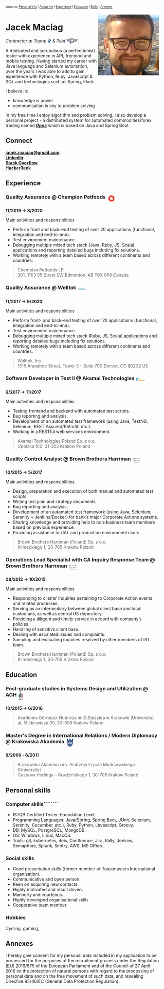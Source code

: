 <sub><sup>Jump to: [Personal info](#personal-information) | [About me](#about-me) | [Experience](#experience) | [Education](#education) | [Skills](#personal-skills) | [Annexes](#annexes)</sup></sub>
<div style="text-align: right"><img src="https://github.com/JDelorean/resume/blob/master/res/me.jpg" alt="It's me!" align="right" unselectable="on"/></div>

# Jacek Maciag
*Contractor at Toptal <img src="https://github.com/JDelorean/resume/blob/master/res/toptal_logo.jpg" alt="Toptal" height="18" align="top"/>
& 
Pilot <img src="https://github.com/JDelorean/resume/blob/master/res/pilot_logo.svg" alt="Pilot" height="18" align="top"/>*

A dedicated and scrupulous (a perfectionist) tester with experience in API, frontend and mobile testing. 
Having started my career with Java language and Selenium automation, over the years I was able to add to gain experience
with Python, Ruby, Javascript & SQL and technologies such as Spring, Flask.

I believe in:
* knowledge is power
* communication is key to problem solving

In my free time I enjoy algorithm and problem solving. I also develop a personal project - 
a distributed system for automated commodities/forex trading named
*[**Opes**](https://github.com/search?q=Jdelorean%2Fopes&type=Repositories)* 
which is based on Java and Spring Boot.

## Connect
**<a href="jacek.maciag@gmail.com">jacek.maciag@gmail.com</a>**  
**<a href="https://www.linkedin.com/in/jacek-maciag-7174622a/" target="_blank">LinkedIn</a>**  
**<a href="https://stackoverflow.com/users/5620699/jdelorean" target="_blank">Stack Overflow</a>**  
**<a href="https://www.hackerrank.com/JDelorean?hr_r=1" target="_blank">HackerRank</a>**  

## Experience

### Quality Assurance @ Champion Petfoods <img src="https://github.com/JDelorean/resume/blob/master/res/cpf_logo.jpg" alt="Champion Petfoods" height="30" align="top"/>
**11/2019 → 8/2020**  

Main activities and responsibilities  
* Perform front and back-end testing of over 20 applications (functional, integration and end-to-end).  
* Test environment maintenance.  
* Debugging multiple mixed tech stack (Java, Ruby, JS, Scala) applications and reporting detailed bugs including fix solutions.
* Working remotely with a team based across different continents and countries.

>Champion Petfoods LP  
>301, 1103 95 Street SW Edmonton, AB T6X 0P8 Canada

### Quality Assurance @ Welltok <img src="https://github.com/JDelorean/resume/blob/master/res/welltok_logo.jpg" alt="Welltok" height="30" align="top"/>
**11/2017 → 9/2020**  

Main activities and responsibilities  
* Perform front- and back-end testing of over 20 applications (functional, integration and end-to-end).  
* Test environment maintenance.  
* Debugging multiple mixed tech stack (Ruby, JS, Scala) applications and reporting detailed bugs including fix solutions.
* Working remotely with a team based across different continents and countries.

>Welltok, Inc.  
>1515 Arapahoe Street, Tower 3 – Suite 700 Denver, CO 80202 US

### Software Developer in Test II @ Akamai Technologies <img src="https://github.com/JDelorean/resume/blob/master/res/akamai_logo.jpg" alt="Akamai" height="30" align="top"/>
**6/2017 → 11/2017**  

Main activities and responsibilities
* Testing frontend and backend with automated test scripts.
* Bug reporting and analysis.
* Development of an automated test framework (using Java, TestNG, Selenium, REST Assured/Retrofit, etc.).
* Working in a RESTful web services environment.

>Akamai Technologies Poland Sp. z o.o.  
>Opolska 100, 31-323 Kraków Poland

### Quality Control Analyst @ Brown Brothers Harriman <img src="https://github.com/JDelorean/resume/blob/master/res/bbh_logo.png" alt="Brown Brothers Harriman" height="30" align="top"/>
**10/2015 → 5/2017**  

Main activities and responsibilities
* Design, preparation and execution of both manual and automated test scripts.
* Writing test plan and strategy documents.
* Bug reporting and analysis.
* Development of an automated test framework (using Java, Selenium, Serenity + Jenkins/Docker) for bank’s major Corporate Actions systems.
* Sharing knowledge and providing help to non-business team members based on previous experience.
* Providing assistance to UAT and production environment users.

>Brown Brothers Harriman (Poland) Sp. z o.o.  
>Klimeckiego 1, 30-705 Kraków Poland

### Operations Lead Specialist with CA Inquiry Response Team @ Brown Brothers Harriman <img src="https://github.com/JDelorean/resume/blob/master/res/bbh_logo.png" alt="Brown Brothers Harriman" height="30" align="top"/>
**08/2012 → 10/2015**  

Main activities and responsibilities
* Responding to clients’ inquiries pertaining to Corporate Action events and related processes.
* Serving as an intermediary between global client base and local custodians, as well as central US depository.
* Providing a diligent and timely service in accord with company’s policies.
* Handling of sensitive client base.
* Dealing with escalated issues and complaints.
* Sampling and evaluating inquiries resolved by other members of IRT team.

>Brown Brothers Harriman (Poland) Sp. z o.o.  
>Klimeckiego 1, 30-705 Kraków Poland

## Education

### Post-graduate studies in Systems Design and Utilization @ AGH <img src="https://github.com/JDelorean/resume/blob/master/res/agh_logo.jpg" alt="AGH" height="30" align="top"/>
**10/2015 → 6/2016**  

>Akademia Górniczo-Hutnicza im.S.Staszica w Krakowie (University)  
>al. Mickiewicza 30, 30-059 Kraków Poland

### Master's Degree in International Relations / Modern Diplomacy @ Krakowska Akademia <img src="https://github.com/JDelorean/resume/blob/master/res/ak_logo.jpg" alt="Krakowska Akademia" height="30" align="top"/>
**9/2006 - 6/2011**  

>Krakowska Akademia im. Andrzeja Frycza Modrzewskiego (University)  
>Gustawa Herlinga – Grudzińskiego 1, 30-705 Kraków Poland

## Personal skills

### Computer skills````````
* ISTQB Certified Tester: Foundation Level.
* Programming Languages: 
<span title="">Java(Spring, Spring Boot, JUnit, Selenium, Serenity, Cucumber, etc.)</span>, Ruby, Python, Javascript, Groovy.
* DB: MySQL, PostgreSQL, MongoDB.
* OS: Windows, Linux, MacOS.
* Tools: git, kubernetes, deis, Confluence, Jira, Rally, Jenkins, Semaphore, Splunk, Sentry, AWS, MS Office.

### Social skills
* Good presentation skills (former member of Toastmasters International organization).
* Communicative and open person. 
* Keen on acquiring new contacts.
* Highly motivated and result driven.
* Mannerly and courteous.
* Highly developed organisational skills.
* Cooperative team member.

### Hobbies
Cycling, gaming, 

## Annexes
I hereby give consent for my personal data included in my application to be processed for the purposes 
of the recruitment process under the Regulation (EU) 2016/679 of the European Parliament and 
of the Council of 27 April 2016 on the protection of natural persons with regard to the processing 
of personal data and on the free movement of such data, and repealing Directive 95/46/EC 
(General Data Protection Regulation).
